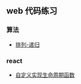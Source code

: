 ## web 代码练习

### 算法

- [排列-递归](./algorithm/rank.js)

### react

- [自定义实现生命周期函数](./react/src/page/hooks.js)
